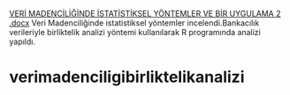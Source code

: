 [VERİ MADENCİLİĞİNDE İSTATİSTİKSEL YÖNTEMLER VE BİR UYGULAMA 2 .docx](https://github.com/Tugcecingiloglu/verimadenciligibirliktelikanalizi/files/8248287/VERI.MADENCILIGINDE.ISTATISTIKSEL.YONTEMLER.VE.BIR.UYGULAMA.2.docx)
Veri Madenciliğinde istatistiksel yöntemler incelendi.Bankacılık verileriyle birliktelik analizi yöntemi kullanılarak R programında analizi yapıldı.
# verimadenciligibirliktelikanalizi
